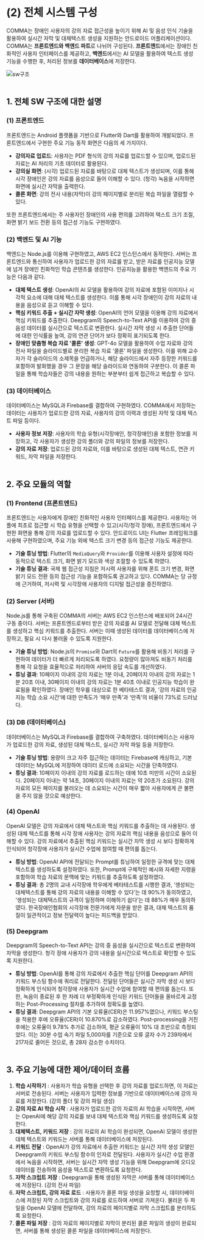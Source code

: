 # (2) 전체 시스템 구성

COMMA는 장애인 사용자의 강의 자료 접근성을 높이기 위해 AI 및 음성 인식 기술을 활용하여 실시간 자막 및 대체텍스트 생성을 지원하는 안드로이드 어플리케이션이다. COMMA는 **프론트엔드와 백엔드 파트**로 나뉘어 구성된다. **프론트엔드**에서는 장애인 친화적인 사용자 인터페이스를 제공하고, **백엔드**에서는 AI 모델을 활용하여 텍스트 생성 기능을 수행한 후, 처리된 정보를 **데이터베이스**에 저장한다.

![sw구조](./SW구조.png)
<br><br>

## 1. 전체 SW 구조에 대한 설명
### (1) 프론트엔드

프론트엔드는 Android 플랫폼을 기반으로 Flutter와 Dart를 활용하여 개발되었다. 프론트엔드에서 구현한 주요 기능 동작 화면은 다음의 세 가지이다.

- **강의자료 업로드**: 사용자는 PDF 형식의 강의 자료를 업로드할 수 있으며, 업로드된 자료는 AI 처리의 기초 데이터로 활용된다.
- **강의실 화면**: (시각) 업로드된 자료를 바탕으로 대체 텍스트가 생성되며, 이를 통해 시각 장애인은 강의 자료를 음성으로 들어 이해할 수 있다. (청각) 녹음을 시작하면 화면에 실시간 자막을 출력한다.
- **콜론 화면**: 강의 전사 내용(자막)이 강의 페이지별로 분리된 복습 파일을 열람할 수 있다.

또한 프론트엔드에서는 주 사용자인 장애인의 사용 편의를 고려하여 텍스트 크기 조절, 화면 밝기 보드 전환 등의 접근성 기능도 구현하였다. 

### (2) 백엔드 및 AI 기능

백엔드는 Node.js를 이용해 구현하였고, AWS EC2 인스턴스에서 동작한다. 서버는 프론트엔드와 통신하여 사용자가 업로드한 강의 자료를 받고, 받은 자료를 인공지능 모델에 넘겨 장애인 친화적인 학습 콘텐츠를 생성한다. 인공지능을 활용한 백엔드의 주요 기능은 다음과 같다.

- **대체 텍스트 생성**: OpenAI의 AI 모델을 활용하여 강의 자료에 포함된 이미지나 시각적 요소에 대해 대체 텍스트를 생성한다. 이를 통해 시각 장애인이 강의 자료의 내용을 음성으로 듣고 이해할 수  있다.
- **핵심 키워드 추출 + 실시간 자막 생성**: OpenAI의 언어 모델을 이용해 강의 자료에서 핵심 키워드를 추출한다. Deepgram의 Speech-to-Text API를 이용하여 강의 중 음성 데이터를 실시간으로 텍스트로 변환한다. 실시간 자막 생성 시 추출한 단어들에 대한 인식률을 높여, 강의 연관 단어가 보다 정확히 표기되도록 한다.
- **장애인 맞춤형 복습 자료 '콜론' 생성**: GPT-4o 모델을 활용하여 수업 자료와 강의 전사 파일을 슬라이드별로 분리한 복습 자료 ‘콜론’ 파일을 생성한다. 이를 위해 교수자가 각 슬라이드의 소제목을 언급하거나, 해당 슬라이드에서 자주 등장한 키워드를 포함하여 발화했을 경우 그 문장을 해당 슬라이드와 연동하여 구분한다. 이 콜론 파일을 통해 학습자들은 강의 내용을 원하는 부분부터 쉽게 접근하고 복습할 수 있다.

### (3) 데이터베이스

데이터베이스는 MySQL과 Firebase를 결합하여 구현하였다. COMMA에서 저장하는 데이터는 사용자가 업로드한 강의 자료, 사용자의 강의 이력과 생성된 자막 및 대체 텍스트 파일 등이다.

- **사용자 정보 저장**: 사용자의 학습 유형(시각장애인, 청각장애인)을 포함한 정보를 저장하고, 각 사용자가 생성한 강의 폴더와 강의 파일의 정보를 저장한다.
- **강의 자료 저장**: 업로드된 강의 자료와, 이를 바탕으로 생성된 대체 텍스트, 연관 키워드,  자막 파일을 저장한다.
<br><br>

## 2. 주요 모듈의 역할
 
### (1) **Frontend (프론트엔드)**
        
프론트엔드는 사용자에게 장애인 친화적인 사용자 인터페이스를 제공한다. 사용자는 어플에 최초로 접근할 시 학습 유형을 선택할 수 있고(시각/청각 장애), 프론트엔드에서 구현한 화면을 통해 강의 자료를 업로드할 수 있다. 안드로이드 UI는 Flutter 프레임워크를 사용해 구현하였으며, 주요 기능 외에 텍스트 크기 변경 등의 접근성 기능도 제공한다.
- **기술 튜닝 방법**: Flutter의 `MediaQuery`와 `Provider`를 이용해 사용자 설정에 따라 동적으로 텍스트 크기, 화면 밝기 모드와 색상 조절할 수 있도록 하였다.
- **기술 튜닝 결과**: 국제 웹 접근성 지침은 저시력 사용자를 위해 폰트 크기 변경, 화면 밝기 모드 전환 등의 접근성 기능을 포함하도록 권고하고 있다. COMMA는 당 규정에 근거하여, 저시력 및 시각장애 사용자의 디지털 접근성을 증진하였다.
        
### (2) **Server (서버)**
Node.js를 통해 구축된 COMMA의 서버는 AWS EC2 인스턴스에 배포되어 24시간 구동 중이다. 서버는 프론트엔드로부터 받은 강의 자료를 AI 모델로 전달해 대체 텍스트를 생성하고 핵심 키워드를 추출한다. 서버는 이때 생성된 데이터를 데이터베이스에 저장하고, 필요 시 다시 불러올 수 있도록 지원한다.
- **기술 튜닝 방법**: Node.js의 `Promise`와 Dart의 `Future`를 활용해 비동기 처리를 구현하여 데이터가 더 빠르게 처리되도록 하였다. 요청량이 많아져도 비동기 처리를 통해 각 요청을 효율적으로 처리하여 서버의 응답 속도를 개선하였다.
- **튜닝 결과**: 10페이지 이내의 강의 자료는 1분 이내, 20페이지 이내의 강의 자료는 1분 20초 이내, 30페이지 이내의 강의 자료는 1분 40초 이내로 인공지능 학습이 완료됨을 확인하였다. 장애인 학우를 대상으로 한 베타테스트 결과, ‘강의 자료의 인공지능 학습 소요 시간’에 대한 만족도가 ‘매우 만족’과 ‘만족’의 비율이 73%로 드러났다.
        
### (3) **DB (데이터베이스)**
        
데이터베이스는  MySQL과 Firebase를 결합하여 구축하였다. 데이터베이스는 사용자가 업로드한 강의 자료, 생성된 대체 텍스트, 실시간 자막 파일 등을 저장한다.
        
- **기술 튜닝 방법**: 용량이 크고 자주 접근하는 데이터는 Firebase에 캐싱하고, 기본 데이터는 MySQL에 저장하여 데이터 로드에 소요되는 시간을 단축하였다.
- **튜닝 결과**: 10페이지 이내의 강의 자료를 로드하는 데에 10초 미만의 시간이 소요된다. 20페이지 이내는 약 14초, 30페이지 이내의 자료는 약 20초가 소요된다. 강의 자료의 모든 페이지를 불러오는 데 소요되는 시간이 매우 짧아 사용자에게 큰 불편을 주지 않을 것으로 예상한다.
        
### (4) **OpenAI**
        
OpenAI 모델은 강의 자료에서 대체 텍스트와 핵심 키워드를 추출하는 데 사용된다. 생성된 대체 텍스트를 통해 시각 장애 사용자는 강의 자료의 핵심 내용을 음성으로 들어 이해할 수 있다. 강의 자료에서 추출된 핵심 키워드는 실시간 자막 생성 시 보다 정확하게 인식되어 청각장애 사용자가 실시간 수업에 참여할 때 편의를 돕는다. 
        
- **튜닝 방법**: OpenAI API에 전달되는 Prompt를 튜닝하여 일정한 규격에 맞는 대체 텍스트를 생성하도록 설정하였다. 또한, Prompt에 구체적인 예시와 자세한 지령을 포함하여 학습 자료의 문맥에 맞는 키워드를 추출하도록 설정하였다.
- **튜닝 결과**: 총 2명의 교내 시각장애 학우에게 베타테스트를 시행한 결과, ‘생성되는 대체텍스트를 통해 강의 자료의 내용을 이해할 수 있다’는 데 90%가 동의하였고, ‘생성되는 대체텍스트의 규격이 일정하며 이해하기 쉽다’는 데 88%가 매우 동의하였다. 한국장애인협회의 시각장애 전문가에게 자문을 받은 결과, 대체 텍스트의 품질이 일관적이고 정보 전달력이 높다는 피드백을 받았다.
        
### (5) **Deepgram**
        
Deepgram의 Speech-to-Text API는 강의 중 음성을 실시간으로 텍스트로 변환하여 자막을 생성한다. 청각 장애 사용자가 강의 내용을 실시간으로 텍스트로 확인할 수 있도록 지원한다.

- **튜닝 방법**: OpenAI를 통해 강의 자료에서 추출한 핵심 단어를 Deepgram API의 키워드 부스팅 함수에 쿼리로 전달한다. 전달된 단어들은 실시간 자막 생성 시 보다 정확하게 인식되어 청각장애 사용자가 실시간 수업에 참여할 때 편의를 돕는다. 또한, 녹음이 종료된 후 한 차례 더 부정확하게 인식된 키워드 단어들을 올바르게 교정하는 Post-Processing 절차를 추가하여 정확도를 높였다.
- **튜닝 결과**: Deepgram API의 기본 오류율(CER)은 11.957%였으나, 키워드 부스팅을 적용한 후에 오류율(CER)이 10.870%로 감소하였다. Post-processing을 거친 후에는 오류율이 9.78% 추가로 감소하여, 평균 오류율이 10% 대 초반으로 측정되었다. 이는 30분 수업 속기 파일 5,000자를 기준으로 오류 글자 수가 239자에서 217자로 줄어든 것으로, 총 28자 감소한 수치이다.
<br><br>
     
    
## 3. **주요 기능에 대한 제어/데이터 흐름**
1. **학습 시작하기** : 사용자가 학습 유형을 선택한 후 강의 자료를 업로드하면, 이 자료는 서버로 전송된다. 서버는 사용자가 입력한 정보를 기반으로 데이터베이스에 강의 자료를 저장한다. (강의 폴더 및 강의 파일 생성)
2. **강의 자료 AI 학습 시작** : 사용자가 업로드한 강의 자료의 AI 학습을 시작하면, 서버는 OpenAI에 해당 강의 자료를 보내 대체 텍스트와 핵심 키워드를 생성하도록 요청한다.
3. **대체텍스트, 키워드 저장** : 강의 자료의 AI 학습이 완성되면, OpenAI 모델이 생성한 대체 텍스트와 키워드는 서버를 통해 데이터베이스에 저장된다.
4. **키워드 전달** : OpenAI가 강의 자료에서 추출한 키워드는 실시간 자막 생성 모델인 Deepgram의 키워드 부스팅 함수의 인자로 전달된다. 사용자가 실시간 수업 환경에서 녹음을 시작하면, 서버는 실시간 자막 생성 기능을 위해 Deepgram에 오디오 데이터를 전송하여 음성을 텍스트로 변환하도록 요청한다.
5. **자막 스크립트 저장** : Deepgram을 통해 생성된 자막은 서버를 통해 데이터베이스에 저장된다. (강의 전사 파일)
6. **자막 스크립트, 강의 자료 로드** : 사용자가 콜론 파일 생성을 요청할 시, 데이터베이스에 저장된 자막 스크립트와 강의 자료를 로드하여 서버로 가져온다. 불러온 두 파일을 OpenAI 모델에 전달하여, 강의 자료의 페이지별로 자막 스크립트를 분리하도록 요청한다.
7. **콜론 파일 저장** : 강의 자료의 페이지별로 자막이 분리된 콜론 파일의 생성이 완료되면, 서버를 통해 생성된 콜론 파일을 데이터베이스에 저장한다.


